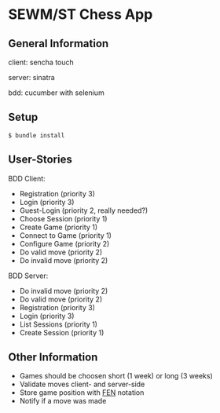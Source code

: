 # SEWM/ST Chess App

## General Information

client: sencha touch

server: sinatra

bdd: cucumber with selenium

## Setup

    $ bundle install

## User-Stories

BDD Client:

* Registration (priority 3)
* Login (priority 3)
* Guest-Login (priority 2, really needed?)
* Choose Session (priority 1)
* Create Game (priority 1)
* Connect to Game (priority 1)
* Configure Game (priority 2)
* Do valid move (priority 2)
* Do invalid move (priority 2)

BDD Server:

* Do invalid move (priority 2)
* Do valid move (priority 2)
* Registration (priority 3)
* Login (priority 3)
* List Sessions (priority 1)
* Create Session (priority 1)

## Other Information

* Games should be choosen short (1 week) or long (3 weeks)
* Validate moves client- and server-side
* Store game position with [FEN][1] notation
* Notify if a move was made


[1]: http://en.wikipedia.org/wiki/Board_representation_(chess)#Forsyth-Edwards_Notation_.28FEN.29


